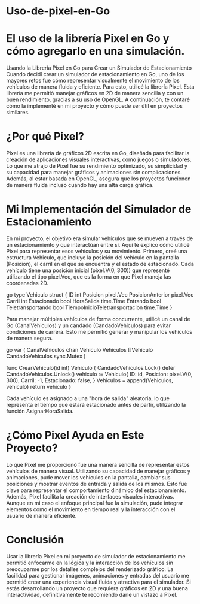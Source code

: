 # Uso-de-pixel-en-Go
# El uso de la librería Pixel en Go y cómo agregarlo en una simulación.

Usando la Librería Pixel en Go para Crear un Simulador de Estacionamiento
Cuando decidí crear un simulador de estacionamiento en Go, uno de los mayores retos fue cómo representar visualmente el movimiento de los vehículos de manera fluida y eficiente. Para esto, utilicé la librería Pixel. Esta librería me permitió manejar gráficos en 2D de manera sencilla y con un buen rendimiento, gracias a su uso de OpenGL. A continuación, te contaré cómo la implementé en mi proyecto y cómo puede ser útil en proyectos similares.

# ¿Por qué Pixel?
Pixel es una librería de gráficos 2D escrita en Go, diseñada para facilitar la creación de aplicaciones visuales interactivas, como juegos o simuladores. Lo que me atrajo de Pixel fue su rendimiento optimizado, su simplicidad y su capacidad para manejar gráficos y animaciones sin complicaciones. Además, al estar basada en OpenGL, asegura que los proyectos funcionen de manera fluida incluso cuando hay una alta carga gráfica.

# Mi Implementación del Simulador de Estacionamiento
En mi proyecto, el objetivo era simular vehículos que se mueven a través de un estacionamiento y que interactúan entre sí. Aquí te explico cómo utilicé Pixel para representar esos vehículos y su movimiento.
Primero, creé una estructura Vehiculo, que incluye la posición del vehículo en la pantalla (Posicion), el carril en el que se encuentra y el estado de estacionado. Cada vehículo tiene una posición inicial (pixel.V(0, 300)) que representé utilizando el tipo pixel.Vec, que es la forma en que Pixel maneja las coordenadas 2D.

go
type Vehiculo struct {
    ID               int
    Posicion         pixel.Vec
    PosicionAnterior pixel.Vec
    Carril           int
    Estacionado      bool
    HoraSalida       time.Time
    Entrando         bool
    Teletransportando bool
    TiempoInicioTeletransportacion time.Time
}


Para manejar múltiples vehículos de forma concurrente, utilicé un canal de Go (CanalVehiculos) y un candado (CandadoVehiculos) para evitar condiciones de carrera. Esto me permitió generar y manipular los vehículos de manera segura.


go
var (
    CanalVehiculos  chan Vehiculo
    Vehiculos       []Vehiculo
    CandadoVehiculos sync.Mutex
)

func CrearVehiculo(id int) Vehiculo {
    CandadoVehiculos.Lock()
    defer CandadoVehiculos.Unlock()
    vehiculo := Vehiculo{
        ID:           id,
        Posicion:     pixel.V(0, 300),
        Carril:       -1,
        Estacionado:  false,
    }
    Vehiculos = append(Vehiculos, vehiculo)
    return vehiculo
}

Cada vehículo es asignado a una "hora de salida" aleatoria, lo que representa el tiempo que estará estacionado antes de partir, utilizando la función AsignarHoraSalida.

# ¿Cómo Pixel Ayuda en Este Proyecto?

Lo que Pixel me proporcionó fue una manera sencilla de representar estos vehículos de manera visual. Utilizando su capacidad de manejar gráficos y animaciones, pude mover los vehículos en la pantalla, cambiar sus posiciones y mostrar eventos de entrada y salida de los mismos. Esto fue clave para representar el comportamiento dinámico del estacionamiento.
Además, Pixel facilita la creación de interfaces visuales interactivas. Aunque en mi caso el enfoque principal fue la simulación, pude integrar elementos como el movimiento en tiempo real y la interacción con el usuario de manera eficiente.

# Conclusión
Usar la librería Pixel en mi proyecto de simulador de estacionamiento me permitió enfocarme en la lógica y la interacción de los vehículos sin preocuparme por los detalles complejos del renderizado gráfico. La facilidad para gestionar imágenes, animaciones y entradas del usuario me permitió crear una experiencia visual fluida y atractiva para el simulador. Si estás desarrollando un proyecto que requiera gráficos en 2D y una buena interactividad, definitivamente te recomiendo darle un vistazo a Pixel.
